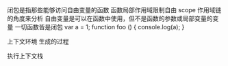 闭包是指那些能够访问自由变量的函数
函数局部作用域限制自由 scope 作用域链的角度来分析
自由变量是可以在函数中使用，但不是函数的参数或局部变量的变量
一切函数皆是闭包
var a = 1;
function foo () {
  console.log(a);
}

上下文环境 生成的过程

执行上下文栈